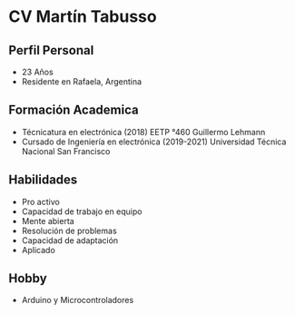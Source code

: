 # **CV Martín Tabusso**

## Perfil Personal
- 23 Años 
- Residente en Rafaela, Argentina

## Formación Academica
- Técnicatura en electrónica (2018) EETP °460 Guillermo Lehmann
- Cursado de Ingeniería en electrónica (2019-2021) Universidad Técnica Nacional San Francisco 

## Habilidades
- Pro activo 
- Capacidad de trabajo en equipo
- Mente abierta
- Resolución de problemas 
- Capacidad de adaptación 
- Aplicado

## Hobby 
- Arduino y Microcontroladores